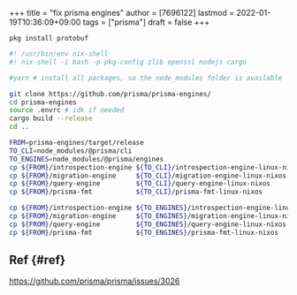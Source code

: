 +++
title = "fix prisma engines"
author = [7696122]
lastmod = 2022-01-19T10:36:09+09:00
tags = ["prisma"]
draft = false
+++

`pkg install protobuf`  

```sh
#! /usr/bin/env nix-shell
#! nix-shell -i bash -p pkg-config zlib openssl nodejs cargo

#yarn # install all packages, so the node_modules folder is available

git clone https://github.com/prisma/prisma-engines/
cd prisma-engines
source .envrc # idk if needed
cargo build --release
cd ..
```

```sh
FROM=prisma-engines/target/release
TO_CLI=node_modules/@prisma/cli
TO_ENGINES=node_modules/@prisma/engines
cp ${FROM}/introspection-engine ${TO_CLI}/introspection-engine-linux-nixos
cp ${FROM}/migration-engine     ${TO_CLI}/migration-engine-linux-nixos
cp ${FROM}/query-engine         ${TO_CLI}/query-engine-linux-nixos
cp ${FROM}/prisma-fmt           ${TO_CLI}/prisma-fmt-linux-nixos

cp ${FROM}/introspection-engine ${TO_ENGINES}/introspection-engine-linux-nixos
cp ${FROM}/migration-engine     ${TO_ENGINES}/migration-engine-linux-nixos
cp ${FROM}/query-engine         ${TO_ENGINES}/query-engine-linux-nixos
cp ${FROM}/prisma-fmt           ${TO_ENGINES}/prisma-fmt-linux-nixos
```


## Ref {#ref}

<https://github.com/prisma/prisma/issues/3026>
